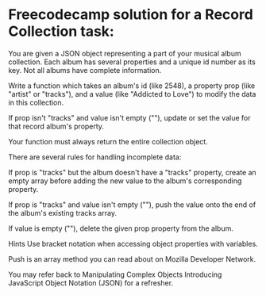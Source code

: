 #  Freecodecamp solution for a Record Collection task:

You are given a JSON object representing a part of your musical album collection. Each album has several properties and a unique id number as its key. Not all albums have complete information.

Write a function which takes an album's id (like 2548), a property prop (like "artist" or "tracks"), and a value (like "Addicted to Love") to modify the data in this collection.

If prop isn't "tracks" and value isn't empty (""), update or set the value for that record album's property.

Your function must always return the entire collection object.

There are several rules for handling incomplete data:

If prop is "tracks" but the album doesn't have a "tracks" property, create an empty array before adding the new value to the album's corresponding property.

If prop is "tracks" and value isn't empty (""), push the value onto the end of the album's existing tracks array.

If value is empty (""), delete the given prop property from the album.

Hints
Use bracket notation when accessing object properties with variables.

Push is an array method you can read about on Mozilla Developer Network.

You may refer back to Manipulating Complex Objects Introducing JavaScript Object Notation (JSON) for a refresher.
